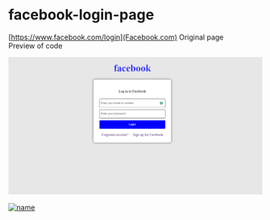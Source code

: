 # facebook-login-page
[https://www.facebook.com/login](Facebook.com) Original page <br>
Preview of code <br>

![alt text](https://github.com/ABHINANDAN-CODER/facebook-login-page/raw/master/Screenshot.png)

[![name](https://result.abhinandanmohanty.in/coffee.png)](https://pay.upilink.in/pay/ambaniji@jio)
